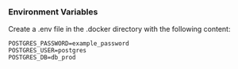 ### Environment Variables
Create a .env file in the .docker directory with the following content:

```
POSTGRES_PASSWORD=example_password
POSTGRES_USER=postgres
POSTGRES_DB=db_prod
```
